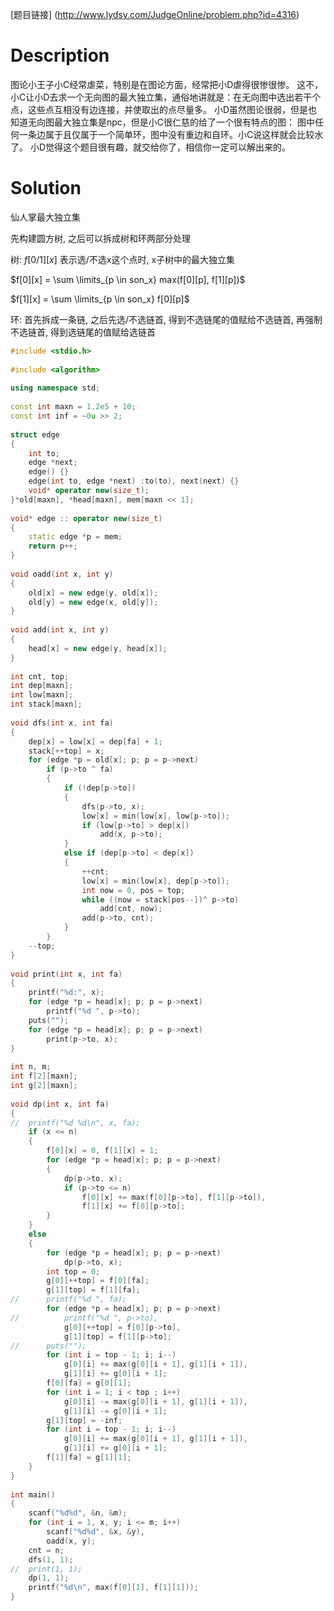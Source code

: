 [题目链接] (http://www.lydsy.com/JudgeOnline/problem.php?id=4316)

# Description

图论小王子小C经常虐菜，特别是在图论方面，经常把小D虐得很惨很惨。
这不，小C让小D去求一个无向图的最大独立集，通俗地讲就是：在无向图中选出若干个点，这些点互相没有边连接，并使取出的点尽量多。
小D虽然图论很弱，但是也知道无向图最大独立集是npc，但是小C很仁慈的给了一个很有特点的图： 图中任何一条边属于且仅属于一个简单环，图中没有重边和自环。小C说这样就会比较水了。
小D觉得这个题目很有趣，就交给你了，相信你一定可以解出来的。

# Solution

仙人掌最大独立集

先构建圆方树, 之后可以拆成树和环两部分处理

树: $f[0/1][x]$ 表示选/不选x这个点时, x子树中的最大独立集

$f[0][x] = \sum \limits_{p \in son_x} max(f[0][p], f[1][p])$

$f[1][x] = \sum \limits_{p \in son_x} f[0][p]$

环: 首先拆成一条链, 之后先选/不选链首, 得到不选链尾的值赋给不选链首, 再强制不选链首, 得到选链尾的值赋给选链首

``` c++
#include <stdio.h>
 
#include <algorithm>
 
using namespace std;
 
const int maxn = 1.2e5 + 10;
const int inf = ~0u >> 2;
 
struct edge
{
    int to;
    edge *next;
    edge() {}
    edge(int to, edge *next) :to(to), next(next) {}
    void* operator new(size_t);
}*old[maxn], *head[maxn], mem[maxn << 1];
 
void* edge :: operator new(size_t)
{
    static edge *p = mem;
    return p++;
}
 
void oadd(int x, int y)
{
    old[x] = new edge(y, old[x]);
    old[y] = new edge(x, old[y]);
}
 
void add(int x, int y)
{
    head[x] = new edge(y, head[x]);
}
 
int cnt, top;
int dep[maxn];
int low[maxn];
int stack[maxn];
 
void dfs(int x, int fa)
{
    dep[x] = low[x] = dep[fa] + 1;
    stack[++top] = x;
    for (edge *p = old[x]; p; p = p->next)
        if (p->to ^ fa)
        {
            if (!dep[p->to])
            {
                dfs(p->to, x);
                low[x] = min(low[x], low[p->to]);
                if (low[p->to] > dep[x])
                    add(x, p->to);
            }
            else if (dep[p->to] < dep[x])
            {
                ++cnt;
                low[x] = min(low[x], dep[p->to]);
                int now = 0, pos = top;
                while ((now = stack[pos--])^ p->to)
                    add(cnt, now);
                add(p->to, cnt);
            }
        }
    --top;
}
 
void print(int x, int fa)
{
    printf("%d:", x);
    for (edge *p = head[x]; p; p = p->next)
        printf("%d ", p->to);
    puts("");
    for (edge *p = head[x]; p; p = p->next)
        print(p->to, x);
}
 
int n, m;
int f[2][maxn];
int g[2][maxn];
 
void dp(int x, int fa)
{
//  printf("%d %d\n", x, fa);
    if (x <= n)
    {
        f[0][x] = 0, f[1][x] = 1;
        for (edge *p = head[x]; p; p = p->next)
        {
            dp(p->to, x);
            if (p->to <= n)
                f[0][x] += max(f[0][p->to], f[1][p->to]),
                f[1][x] += f[0][p->to];
        }
    }
    else
    {
        for (edge *p = head[x]; p; p = p->next)
            dp(p->to, x);
        int top = 0;
        g[0][++top] = f[0][fa];
        g[1][top] = f[1][fa];
//      printf("%d ", fa);
        for (edge *p = head[x]; p; p = p->next)
//          printf("%d ", p->to),
            g[0][++top] = f[0][p->to],
            g[1][top] = f[1][p->to];
//      puts("");
        for (int i = top - 1; i; i--)
            g[0][i] += max(g[0][i + 1], g[1][i + 1]),
            g[1][i] += g[0][i + 1];
        f[0][fa] = g[0][1];
        for (int i = 1; i < top ; i++)
            g[0][i] -= max(g[0][i + 1], g[1][i + 1]),
            g[1][i] -= g[0][i + 1];
        g[1][top] = -inf;   
        for (int i = top - 1; i; i--)
            g[0][i] += max(g[0][i + 1], g[1][i + 1]),
            g[1][i] += g[0][i + 1];
        f[1][fa] = g[1][1];
    }
}
 
int main()
{
    scanf("%d%d", &n, &m);
    for (int i = 1, x, y; i <= m; i++)
        scanf("%d%d", &x, &y),
        oadd(x, y);
    cnt = n;
    dfs(1, 1);
//  print(1, 1);
    dp(1, 1);
    printf("%d\n", max(f[0][1], f[1][1]));
}
``` 